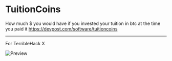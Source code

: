 # TuitionCoins

How much $ you would have if you invested your tuition in btc at the time you paid it
https://devpost.com/software/tuitioncoins

---
For TerribleHack X

![Preview](...)